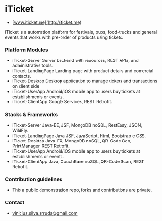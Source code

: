 # iTicket #
* [www.iticket.me](http://iticket.me)

iTicket is a automation platform for festivals, pubs, food-trucks and general events that works with pre-order of products using tickets.

### Platform Modules ###

* iTicket-Server
Server backend with resources, REST APIs, and administrative tools.
* iTicket-LandingPage
Landing page with product details and comercial contacts.
* iTicket-Desktop
Desktop application to manage tickets and transactions on client side.
* iTicket-UserApp
Android/iOS mobile app to users buy tickets at establishments or events.
* iTicket-ClientApp
Google Services, REST Retrofit.

### Stacks & Frameworks ###

* iTicket-Server
Java-EE, JSF, MongoDB noSQL, RestEasy, JSON, WildFly.
* iTicket-LandingPage
Java JSF, JavaScript, Html, Bootstrap e CSS.
* iTicket-Desktop
Java-FX, MongoDB noSQL, QR-Code Gen, PrintManager, REST Retrofit.
* iTicket-UserApp
Android/iOS mobile app to users buy tickets at establishments or events.
* iTicket-ClientApp
Java, CouchBase noSQL, QR-Code Scan, REST Retrofit.

### Contribution guidelines ###

* This a public demonstration repo, forks and contributions are private.

### Contact ###

* [vinicius.silva.arruda@gmail.com](mailto:vinicius.silva.arruda@gmail.com)
